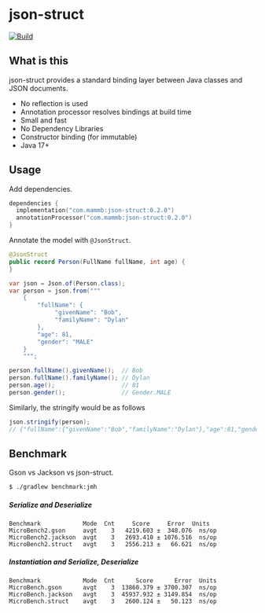# json-struct

[![Build](https://github.com/naotsugu/json-struct/actions/workflows/gradle-build.yml/badge.svg)](https://github.com/naotsugu/jpa-fluent-query/actions/workflows/gradle-build.yml)


## What is this

json-struct provides a standard binding layer between Java classes and JSON documents.

* No reflection is used
* Annotation processor resolves bindings at build time
* Small and fast
* No Dependency Libraries
* Constructor binding (for immutable)
* Java 17+


## Usage

Add dependencies.

```kotlin
dependencies {
  implementation("com.mammb:json-struct:0.2.0")
  annotationProcessor("com.mammb:json-struct:0.2.0")
}
```


Annotate the model with `@JsonStruct`.

```java
@JsonStruct
public record Person(FullName fullName, int age) {
}
```


```java
var json = Json.of(Person.class);
var person = json.from("""
    {
        "fullName": {
             "givenName": "Bob",
             "familyName": "Dylan"
        },
        "age": 81,
        "gender": "MALE"
    }
    """;

person.fullName().givenName();  // Bob
person.fullName().familyName(); // Dylan
person.age();                   // 81
person.gender();                // Gender.MALE
```

Similarly, the stringify would be as follows

```java
json.stringify(person);
// {"fullName":{"givenName":"Bob","familyName":"Dylan"},"age":81,"gender":"MALE"}
```


## Benchmark

Gson vs Jackson vs json-struct.


```bash
$ ./gradlew benchmark:jmh
```


##### Serialize and Deserialize

```
Benchmark            Mode  Cnt     Score     Error  Units
MicroBench2.gson     avgt    3   4219.603 ±  348.076  ns/op
MicroBench2.jackson  avgt    3   2693.410 ± 1076.516  ns/op
MicroBench2.struct   avgt    3   2556.213 ±   66.621  ns/op
```


##### Instantiation and Serialize, Deserialize 

```
Benchmark            Mode  Cnt      Score      Error  Units
MicroBench.gson      avgt    3  13860.379 ± 3700.307  ns/op
MicroBench.jackson   avgt    3  45937.932 ± 3149.854  ns/op
MicroBench.struct    avgt    3   2600.124 ±   50.123  ns/op
```

